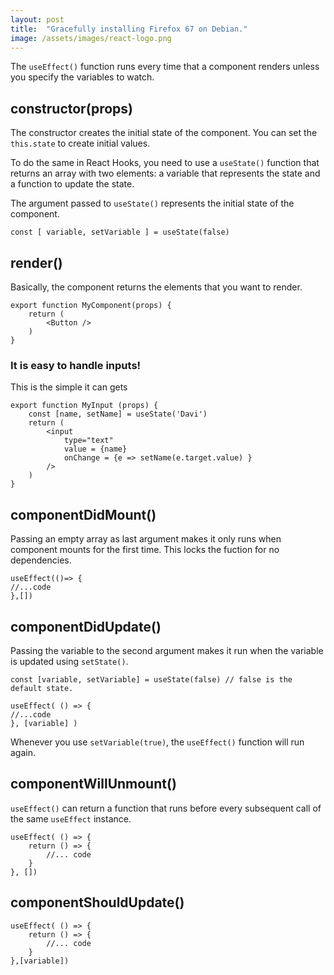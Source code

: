 ```yaml
---
layout: post
title:  "Gracefully installing Firefox 67 on Debian."
image: /assets/images/react-logo.png
---
```

The `useEffect()` function runs every time that a component renders unless you specify the variables to watch. 

## constructor(props) 
The constructor creates the initial state of the component. You can set the `this.state` to create initial values.

To do the same in React Hooks, you need to use a `useState()` function that returns an array with two elements: a variable that represents the state and a function to update the state.

The argument passed to `useState()` represents the initial state of the component. 

```
const [ variable, setVariable ] = useState(false) 
```

## render()
Basically, the component returns the elements that you want to render.

```
export function MyComponent(props) {
	return (
		<Button />
	)
}
```
### It is easy to handle inputs!
This is the simple it can gets
```
export function MyInput (props) {
	const [name, setName] = useState('Davi')
	return (
		<input 
			type="text"
			value = {name}
			onChange = {e => setName(e.target.value) }
		/>
	)
}
```

## componentDidMount()
Passing an empty array as last argument makes it only runs when component mounts for the first time. This locks the fuction for no dependencies. 
```
useEffect(()=> {
//...code
},[]) 
```
## componentDidUpdate()
Passing the variable to the second argument makes it run when the variable is updated using `setState()`.

```
const [variable, setVariable] = useState(false) // false is the default state. 

useEffect( () => {
//...code
}, [variable] )
```
Whenever you use `setVariable(true)`, the `useEffect()` function will run again. 

## componentWillUnmount()

`useEffect()` can return a function that runs before every subsequent call of the same `useEffect` instance. 
```
useEffect( () => {
	return () => {
		//... code
	}
}, [])
```
## componentShouldUpdate() 

```
useEffect( () => {
	return () => {
		//... code
	}
},[variable])
```

